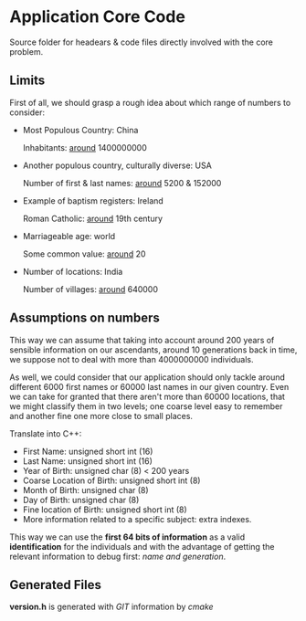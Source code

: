 Application Core Code
=====================

Source folder for headears & code files directly involved with the core problem. 

## Limits

First of all, we should grasp a rough idea about which range of numbers to consider:

- Most Populous Country: China 
  
  Inhabitants: [around](http://www.worldometers.info/world-population/china-population) 1400000000

- Another populous country, culturally diverse: USA

  Number of first & last names: [around](http://howmanyofme.com) 5200 & 152000

- Example of baptism registers: Ireland

  Roman Catholic: [around](http://www.irish-genealogy-toolkit.com/Roman-Catholic-baptism.html) 19th century

- Marriageable age: world 

  Some common value: [around](https://en.wikipedia.org/wiki/Marriageable_age) 20  

- Number of locations: India

  Number of villages: [around](http://censusindia.gov.in/Census_Data_2001/Census_data_finder/A_Series/Number_of_Village.htmi) 640000

## Assumptions on numbers

This way we can assume that taking into account around 200 years of sensible information on our ascendants, around 10 generations back in time, we suppose not to deal with more than 4000000000 individuals.  

As well, we could consider that our application should only tackle around different 6000 first names or 60000 last names in our given country. Even we can take for granted that there aren't more than 60000 locations, that we might classify them in two levels; one coarse level easy to remember and another fine one more close to small places.

Translate into C++:

- First Name: unsigned short int (16)
- Last Name: unsigned short int (16)
- Year of Birth: unsigned char (8) < 200 years
- Coarse Location of Birth: unsigned short int (8)
- Month of Birth: unsigned char (8)
- Day of Birth: unsigned char (8)
- Fine location of Birth: unsigned short int (8)
- More information related to a specific subject: extra indexes.

This way we can use the **first 64 bits of information** as a valid **identification** for the individuals and with the advantage of getting the relevant information to debug first: *name and generation*.


## Generated Files

**version.h** is generated with *GIT* information by *cmake*
